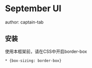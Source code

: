 # September UI
 author: captain-tab 
## 安装
使用本框架前，请在CSS中开启border-box
```
* {box-sizing: border-box}
```
